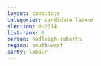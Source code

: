```yaml
---
layout: candidate
categories: candidate labour
election: eu2014
list-rank: 6
person: hadleigh-roberts
region: south-west
party: labour
---
```


